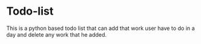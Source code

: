 # Todo-list
This is a python based todo list that can add that work user have to do in a day and delete any work that he added. 
